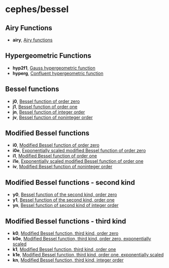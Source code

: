 # cephes/bessel

## Airy Functions

* **airy**, [Airy functions](doubldoc.md#airy)

## Hypergeometric Functions

* **hyp2f1**, [Gauss hypergeometric function](doubldoc.md#hyp2f1)
* **hyperg**, [Confluent hypergeometric function](doubldoc.md#hyperg)

## Bessel functions

* **j0**, [Bessel function of order zero](doubldoc.md#j0)
* **j1**, [Bessel function of order one](doubldoc.md#j1)
* **jn**, [Bessel function of integer order](doubldoc.md#jn)
* **jv**, [Bessel function of noninteger order](doubldoc.md#jv)

## Modified Bessel functions

* **i0**, [Modified Bessel function of order zero](doubldoc.md#i0)
* **i0e**, [Exponentially scaled modified Bessel function of order zero](doubldoc.md#i0e)
* **i1**, [Modified Bessel function of order one](doubldoc.md#i1)
* **i1e**, [Exponentially scaled modified Bessel function of order one](doubldoc.md#i1e)
* **iv**, [Modified Bessel function of noninteger order](doubldoc.md#iv)

## Modified Bessel functions - second kind

* **y0**, [Bessel function of the second kind, order zero](doubldoc.md#y0)
* **y1**, [Bessel function of the second kind, order one](doubldoc.md#y1)
* **yn**, [Bessel function of second kind of integer order](doubldoc.md#yn)

## Modified Bessel functions - third kind

* **k0**, [Modified Bessel function, third kind, order zero](doubldoc.md#k0)
* **k0e**, [Modified Bessel function, third kind, order zero, exponentially scaled](doubldoc.md#k0e)
* **k1**, [Modified Bessel function, third kind, order one](doubldoc.md#k1)
* **k1e**, [Modified Bessel function, third kind, order one, exponentially scaled](doubldoc.md#k1e)
* **kn**, [Modified Bessel function, third kind, integer order](doubldoc.md#kn)
